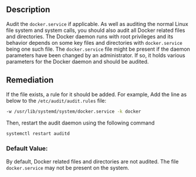 ## Description

Audit the `docker.service` if applicable. As well as auditing the normal Linux file system and system calls, you should also audit all Docker related files and directories. The Docker daemon runs with root privileges
and its behavior depends on some key files and directories with `docker.service` being one such file. The `docker.service` file might be present if the daemon parameters have been changed by an administrator. If so, it holds various parameters for the Docker daemon and should be audited.

## Remediation

If the file exists, a rule for it should be added.
For example,
Add the line as below to the `/etc/audit/audit.rules` file:

```bash
-w /usr/lib/systemd/system/docker.service -k docker
```
Then, restart the audit daemon using the following command

```bash
systemctl restart auditd
```

### Default Value:

By default, Docker related files and directories are not audited. The file `docker.service`
may not be present on the system.